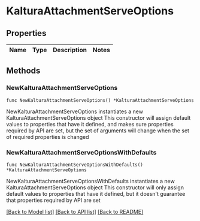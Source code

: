 # KalturaAttachmentServeOptions

## Properties

Name | Type | Description | Notes
------------ | ------------- | ------------- | -------------

## Methods

### NewKalturaAttachmentServeOptions

`func NewKalturaAttachmentServeOptions() *KalturaAttachmentServeOptions`

NewKalturaAttachmentServeOptions instantiates a new KalturaAttachmentServeOptions object
This constructor will assign default values to properties that have it defined,
and makes sure properties required by API are set, but the set of arguments
will change when the set of required properties is changed

### NewKalturaAttachmentServeOptionsWithDefaults

`func NewKalturaAttachmentServeOptionsWithDefaults() *KalturaAttachmentServeOptions`

NewKalturaAttachmentServeOptionsWithDefaults instantiates a new KalturaAttachmentServeOptions object
This constructor will only assign default values to properties that have it defined,
but it doesn't guarantee that properties required by API are set


[[Back to Model list]](../README.md#documentation-for-models) [[Back to API list]](../README.md#documentation-for-api-endpoints) [[Back to README]](../README.md)


